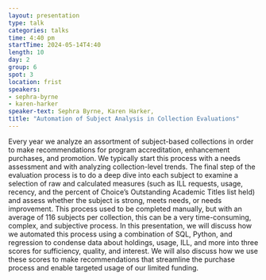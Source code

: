 ```yaml
---
layout: presentation
type: talk
categories: talks
time: 4:40 pm
startTime: 2024-05-14T4:40
length: 10
day: 2
group: 6
spot: 3
location: frist
speakers:
- sephra-byrne
- karen-harker
speaker-text: Sephra Byrne, Karen Harker, 
title: "Automation of Subject Analysis in Collection Evaluations"
---
```

Every year we analyze an assortment of subject-based collections in order to make recommendations for program accreditation, enhancement purchases, and promotion. We typically start this process with a needs assessment and with analyzing collection-level trends. The final step of the evaluation process is to do a deep dive into each subject to examine a selection of raw and calculated measures (such as ILL requests, usage, recency, and the percent of Choice’s Outstanding Academic Titles list held) and assess whether the subject is strong, meets needs, or needs improvement. This process used to be completed manually, but with an average of 116 subjects per collection, this can be a very time-consuming, complex, and subjective process. In this presentation, we will discuss how we automated this process using a combination of SQL, Python, and regression to condense data about holdings, usage, ILL, and more into three scores for sufficiency, quality, and interest. We will also discuss how we use these scores to make recommendations that streamline the purchase process and enable targeted usage of our limited funding.
